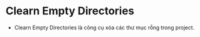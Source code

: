 # Clearn Empty Directories

- Clearn Empty Directories là công cụ xóa các thư mục rỗng trong project.